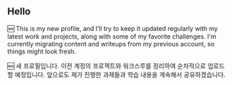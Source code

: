 ## Hello 

🆕 This is my new profile, and I’ll try to keep it updated regularly with my latest work and projects, along with some of my favorite challenges.
I'm currently migrating content and writeups from my previous account, so things might look fresh. 

🆕 새 프로필입니다. 이전 계정의 프로젝트와 워크스루를 정리하여 순차적으로 업로드할 예정입니다.
앞으로도 제가 진행한 과제들과 학습 내용을 계속해서 공유하겠습니다.
